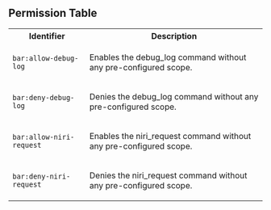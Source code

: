 
## Permission Table

<table>
<tr>
<th>Identifier</th>
<th>Description</th>
</tr>


<tr>
<td>

`bar:allow-debug-log`

</td>
<td>

Enables the debug_log command without any pre-configured scope.

</td>
</tr>

<tr>
<td>

`bar:deny-debug-log`

</td>
<td>

Denies the debug_log command without any pre-configured scope.

</td>
</tr>

<tr>
<td>

`bar:allow-niri-request`

</td>
<td>

Enables the niri_request command without any pre-configured scope.

</td>
</tr>

<tr>
<td>

`bar:deny-niri-request`

</td>
<td>

Denies the niri_request command without any pre-configured scope.

</td>
</tr>
</table>
